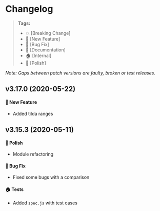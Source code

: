 Changelog
=========

> **Tags:**
> - :boom:       [Breaking Change]
> - :rocket:     [New Feature]
> - :bug:        [Bug Fix]
> - :memo:       [Documentation]
> - :house:      [Internal]
> - :nail_care:  [Polish]

_Note: Gaps between patch versions are faulty, broken or test releases._

## v3.17.0 (2020-05-22)

#### :rocket: New Feature

* Added tilda ranges

## v3.15.3 (2020-05-11)

#### :nail_care: Polish

* Module refactoring

#### :bug: Bug Fix

* Fixed some bugs with a comparison

#### :house: Tests

* Added `spec.js` with test cases
